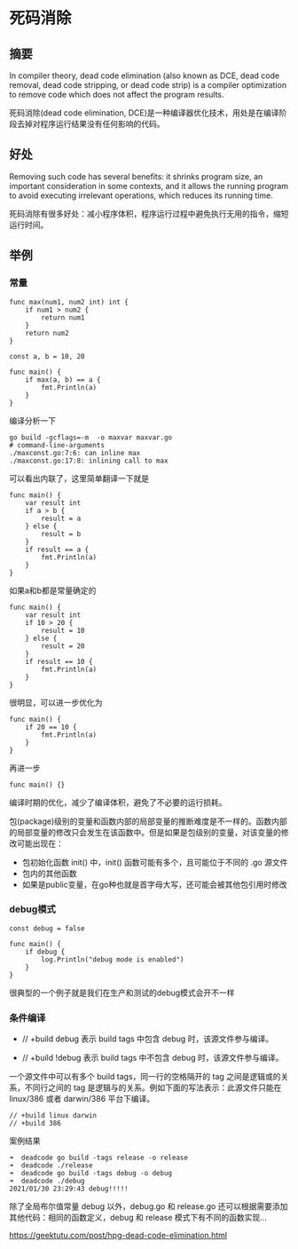# 死码消除

## 摘要
In compiler theory, dead code elimination (also known as DCE, dead code removal, dead code stripping, or dead code strip) is a compiler optimization to remove code which does not affect the program results.

死码消除(dead code elimination, DCE)是一种编译器优化技术，用处是在编译阶段去掉对程序运行结果没有任何影响的代码。


## 好处
Removing such code has several benefits: it shrinks program size, an important consideration in some contexts, and it allows the running program to avoid executing irrelevant operations, which reduces its running time.

死码消除有很多好处：减小程序体积，程序运行过程中避免执行无用的指令，缩短运行时间。

## 举例
### 常量
```cassandraql
func max(num1, num2 int) int {
	if num1 > num2 {
		return num1
	}
	return num2
}

const a, b = 10, 20

func main() {
	if max(a, b) == a {
		fmt.Println(a)
	}
}
```
编译分析一下
```cassandraql
go build -gcflags=-m  -o maxvar maxvar.go
# command-line-arguments
./maxconst.go:7:6: can inline max
./maxconst.go:17:8: inlining call to max
```

可以看出内联了，这里简单翻译一下就是
```cassandraql
func main() {
	var result int
	if a > b {
		result = a
	} else {
		result = b
    }
	if result == a {
		fmt.Println(a)
	}
}
```
如果a和b都是常量确定的
```cassandraql
func main() {
	var result int
	if 10 > 20 {
		result = 10
	} else {
		result = 20
    }
	if result == 10 {
		fmt.Println(a)
	}
}
```
很明显，可以进一步优化为
```cassandraql
func main() {
	if 20 == 10 {
		fmt.Println(a)
	}
}
```
再进一步
```cassandraql
func main() {}
```
编译时期的优化，减少了编译体积，避免了不必要的运行损耗。

包(package)级别的变量和函数内部的局部变量的推断难度是不一样的。函数内部的局部变量的修改只会发生在该函数中。但是如果是包级别的变量，对该变量的修改可能出现在：

- 包初始化函数 init() 中，init() 函数可能有多个，且可能位于不同的 .go 源文件
- 包内的其他函数
- 如果是public变量，在go种也就是首字母大写，还可能会被其他包引用时修改

### debug模式
```cassandraql
const debug = false

func main() {
	if debug {
		log.Println("debug mode is enabled")
	}
}
```
很典型的一个例子就是我们在生产和测试的debug模式会开不一样

### 条件编译

- // +build debug 表示 build tags 中包含 debug 时，该源文件参与编译。

- // +build !debug 表示 build tags 中不包含 debug 时，该源文件参与编译。

一个源文件中可以有多个 build tags，同一行的空格隔开的 tag 之间是逻辑或的关系，不同行之间的 tag 是逻辑与的关系。例如下面的写法表示：此源文件只能在 linux/386 或者 darwin/386 平台下编译。

```cassandraql
// +build linux darwin
// +build 386
```

案例结果
```cassandraql
➜  deadcode go build -tags release -o release
➜  deadcode ./release 
➜  deadcode go build -tags debug -o debug  
➜  deadcode ./debug 
2021/01/30 23:29:43 debug!!!!!
```

除了全局布尔值常量 debug 以外，debug.go 和 release.go 还可以根据需要添加其他代码：相同的函数定义，debug 和 release 模式下有不同的函数实现...

https://geektutu.com/post/hpg-dead-code-elimination.html